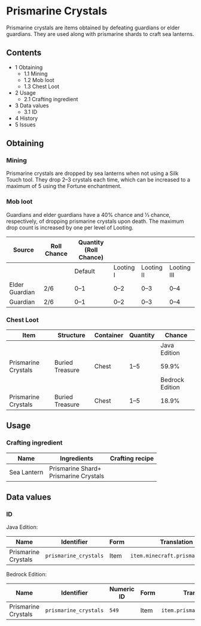 # Prismarine Crystals
Prismarine crystals are items obtained by defeating guardians or elder guardians. They are used along with prismarine shards to craft sea lanterns.

## Contents
- 1 Obtaining
	- 1.1 Mining
	- 1.2 Mob loot
	- 1.3 Chest Loot
- 2 Usage
	- 2.1 Crafting ingredient
- 3 Data values
	- 3.1 ID
- 4 History
- 5 Issues

## Obtaining
### Mining
Prismarine crystals are dropped by sea lanterns when not using a Silk Touch tool. They drop 2–3 crystals each time, which can be increased to a maximum of 5 using the Fortune enchantment.

### Mob loot
Guardians and elder guardians have a 40% chance and 1⁄3 chance, respectively, of dropping prismarine crystals upon death. The maximum drop count is increased by one per level of Looting.

| Source         | Roll Chance | Quantity (Roll Chance) |           |            |             |
|----------------|-------------|------------------------|-----------|------------|-------------|
|                |             | Default                | Looting I | Looting II | Looting III |
| Elder Guardian | 2/6         | 0–1                    | 0–2       | 0–3        | 0–4         |
| Guardian       | 2/6         | 0–1                    | 0–2       | 0–3        | 0–4         |

### Chest Loot
| Item                | Structure       | Container | Quantity | Chance          |
|---------------------|-----------------|-----------|----------|-----------------|
|                     |                 |           |          | Java Edition    |
| Prismarine Crystals | Buried Treasure | Chest     | 1–5      | 59.9%           |
|                     |                 |           |          | Bedrock Edition |
| Prismarine Crystals | Buried Treasure | Chest     | 1–5      | 18.9%           |

## Usage
### Crafting ingredient
| Name        | Ingredients                               | Crafting recipe |
|-------------|-------------------------------------------|-----------------|
| Sea Lantern | Prismarine Shard+<br/>Prismarine Crystals |                 |

## Data values
### ID
Java Edition:

| Name                | Identifier            | Form | Translation key                      |
|---------------------|-----------------------|------|--------------------------------------|
| Prismarine Crystals | `prismarine_crystals` | Item | `item.minecraft.prismarine_crystals` |

Bedrock Edition:

| Name                | Identifier            | Numeric ID | Form | Translation key                 |
|---------------------|-----------------------|------------|------|---------------------------------|
| Prismarine Crystals | `prismarine_crystals` | `549`      | Item | `item.prismarine_crystals.name` |


